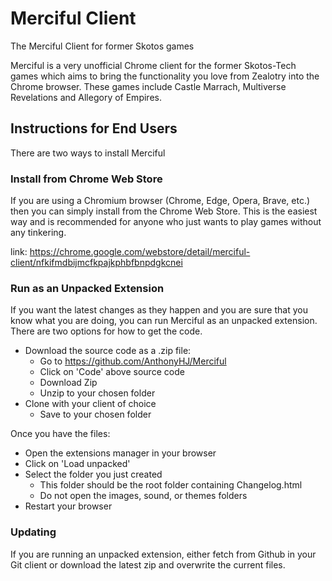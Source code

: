 # Merciful Client
 The Merciful Client for former Skotos games

Merciful is a very unofficial Chrome client for the former Skotos-Tech games which aims to bring the functionality you love from Zealotry into the Chrome browser. These games include Castle Marrach, Multiverse Revelations and Allegory of Empires.

## Instructions for End Users

There are two ways to install Merciful

### Install from Chrome Web Store

If you are using a Chromium browser (Chrome, Edge, Opera, Brave, etc.) then you can simply install from the Chrome Web Store. This is the easiest way and is recommended for anyone who just wants to play games without any tinkering. 

link: https://chrome.google.com/webstore/detail/merciful-client/nfkifmdbijmcfkpajkphbfbnpdgkcnei

### Run as an Unpacked Extension

If you want the latest changes as they happen and you are sure that you know what you are doing, you can run Merciful as an unpacked extension. There are two options for how to get the code.

* Download the source code as a .zip file:
  * Go to https://github.com/AnthonyHJ/Merciful
  * Click on 'Code' above source code
  * Download Zip
  * Unzip to your chosen folder
* Clone with your client of choice
  * Save to your chosen folder

Once you have the files: 
* Open the extensions manager in your browser
* Click on 'Load unpacked'
* Select the folder you just created
  * This folder should be the root folder containing Changelog.html
  * Do not open the images, sound, or themes folders
* Restart your browser

### Updating

If you are running an unpacked extension, either fetch from Github in your Git client or download the latest zip and overwrite the current files.